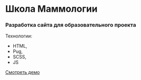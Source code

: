 # Школа Маммологии

### Разработка сайта для образовательного проекта

Технологии:

- HTML,
- Pug,
- SCSS,
- JS

[Смотреть демо]()
